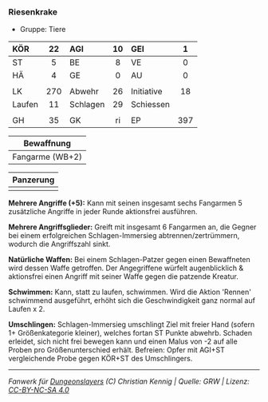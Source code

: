 ### Riesenkrake

- Gruppe: Tiere

| KÖR    | 22  | AGI      | 10  | GEI        |  1  |
| :----- | :-: | :------- | :-: | :--------- | :-: |
| ST     |  5  | BE       |  8  | VE         |  0  |
| HÄ     |  4  | GE       |  0  | AU         |  0  |
|        |     |          |     |            |     |
| LK     | 270 | Abwehr   | 26  | Initiative | 18  |
| Laufen | 11  | Schlagen | 29  | Schiessen  |     |
|        |     |          |     |            |     |
| GH     | 35  | GK       | ri  | EP         | 397 |

|   Bewaffnung    |
| :-------------: |
| Fangarme (WB+2) |

| Panzerung |
| :-------: |
|           |

**Mehrere Angriffe (+5):** Kann mit seinen insgesamt sechs Fangarmen 5 zusätzliche Angriffe in jeder Runde aktionsfrei ausführen.

**Mehrere Angriffsglieder:** Greift mit insgesamt 6 Fangarmen an, die Gegner bei einem erfolgreichen Schlagen-Immersieg abtrennen/zertrümmern, wodurch die Angriffszahl sinkt.

**Natürliche Waffen:** Bei einem Schlagen-Patzer gegen einen Bewaffneten wird dessen Waffe getroffen. Der Angegriffene würfelt augenblicklich & aktionsfrei einen Angriff mit seiner Waffe gegen die patzende Kreatur.

**Schwimmen:** Kann, statt zu laufen, schwimmen. Wird die Aktion 'Rennen' schwimmend ausgeführt, erhöht sich die Geschwindigkeit ganz normal auf Laufen x 2.

**Umschlingen:** Schlagen-Immersieg umschlingt Ziel mit freier Hand (sofern 1+ Größenkategorie kleiner), welches fortan ST Punkte abwehrb. Schaden erleidet, sich nicht frei bewegen kann und einen Malus von -2 auf alle Proben pro Größenunterschied erhält. Befreien: Opfer mit AGI+ST vergleichende Probe gegen KÖR+ST des Umschlingers.

---

_Fanwerk für [Dungeonslayers](https://www.dungeonslayers.net/) (C) Christian Kennig | Quelle: GRW | Lizenz: [CC-BY-NC-SA 4.0](https://creativecommons.org/licenses/by-nc-sa/4.0/deed.de)_
